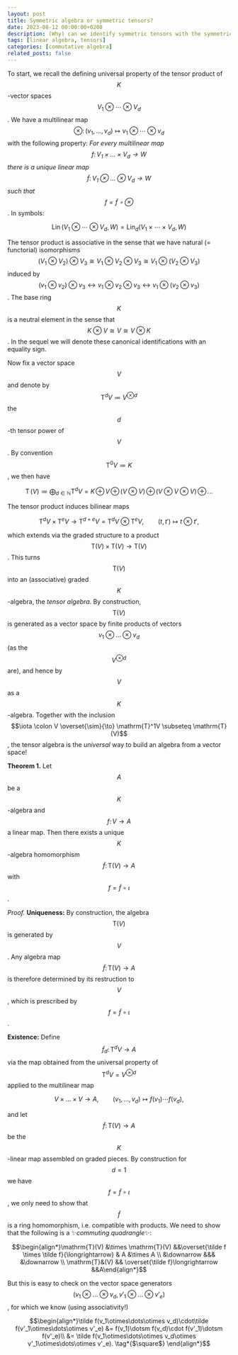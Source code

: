 ```yaml
---
layout: post
title: Symmetric algebra or symmetric tensors?
date: 2023-08-12 00:00:00+0200
description: (Why) can we identify symmetric tensors with the symmetric algebra?
tags: [linear algebra, tensors]
categories: [commutative algebra]
related_posts: false
---
```

To start, we recall the defining universal property of the tensor product of $$K$$-vector spaces $$V_1 \otimes \dotsm \otimes V_d$$. We have a multilinear map $$\otimes\colon (v_1,\dots,v_d) \mapsto v_1\otimes\dotsm\otimes v_d$$ with the following property: *For every multilinear map $$f \colon V_1\times \dots \times V_d \to W$$ there is a unique linear map $$\tilde{f} \colon V_1\otimes \dots \otimes V_d \to W$$ such that $$f = \tilde{f} \circ \otimes$$*. In symbols:

$$
\operatorname{Lin}(V_1\otimes\dotsm\otimes V_d,W) = \operatorname{Lin}_d(V_1\times\dotsm\times V_d,W)
$$

The tensor product is associative in the sense that we have natural (= functorial) isomorphisms $$(V_1\otimes V_2) \otimes V_3 \cong V_1 \otimes V_2 \otimes V_3 \cong V_1 \otimes (V_2 \otimes V_3)$$ induced by $$(v_1\otimes v_2) \otimes v_3 \leftrightarrow v_1 \otimes v_2 \otimes v_3 \leftrightarrow v_1 \otimes (v_2 \otimes v_3)$$. The base ring $$K$$ is a neutral element in the sense that $$K\otimes V \cong V \cong V \otimes K$$. In the sequel we will denote these canonical identifications with an equality sign.

Now fix a vector space $$V$$ and denote by $$\mathrm{T}^dV \coloneqq V^{\otimes d}$$ the $$d$$-th tensor power of $$V$$. By convention $$\mathrm{T}^0V \coloneqq K$$, we then have

$$
\operatorname{T}(V) \coloneqq \bigoplus_{d \in \mathbb N} \mathrm{T}^dV = K \, \oplus \, V \, \oplus \, (V\otimes V) \, \oplus \, (V\otimes V \otimes V) \, \oplus \, \dots 
$$

The tensor product induces bilinear maps

$$\mathrm{T}^dV \times \mathrm{T}^{e}V \to \mathrm{T}^{d+e}V = \mathrm{T}^dV \otimes \mathrm{T}^{e}V, \qquad (t,t') \mapsto t \otimes t',$$

which extends via the graded structure to a product $$\mathrm{T}(V) \times \mathrm{T}(V) \to \mathrm{T}(V)$$. This turns $$\mathrm{T}(V)$$ into an (associative) graded $$K$$-algebra, the *tensor algebra*. By construction, $$\mathrm{T}(V)$$ is generated as a vector space by finite products of vectors $$v_1\otimes\dots\otimes v_d$$ (as the $$V^{\otimes d}$$ are), and hence by $$V$$ as a $$K$$-algebra.
Together with the inclusion $$\iota \colon V \overset{\sim}{\to} \mathrm{T}^1V \subseteq \mathrm{T}(V)$$, the tensor algebra is the *universal* way to build an algebra from a vector space!

**Theorem 1.** Let $$A$$ be a $$K$$-algebra and $$f\colon V \to A$$ a linear map. Then there exists a unique $$K$$-algebra homomorphism $$\tilde{f}\colon \mathrm{T}(V) \to A$$ with $$f = \tilde{f} \circ \iota$$.

*Proof.* **Uniqueness:** By construction, the algebra $$\mathrm{T}(V)$$ is generated by $$V$$. Any algebra map $$\tilde{f}\colon \mathrm{T}(V) \to A$$ is therefore determined by its restruction to $$V$$, which is prescribed by $$f = \tilde{f} \circ \iota$$.

**Existence:** Define $$\tilde{f}_d \colon \mathrm{T}^dV \to A$$ via the map obtained from the universal property of $$\mathrm{T}^dV = V^{\otimes d}$$ applied to the multilinear map

$$V\times \dots \times V \to A, \qquad (v_1,\dots,v_d) \mapsto f(v_1)\dotsm f(v_d),$$

and let $$\tilde{f}\colon \mathrm{T}(V)\to A$$ be the $$K$$-linear map assembled on graded pieces. By construction for $$d=1$$ we have $$f = \tilde{f} \circ \iota$$, we only need to show that $$\tilde f$$ is a ring homomorphism, i.e. compatible with products. We need to show that the following is a :sparkles:*commuting quadrangle*:sparkles::

$$\begin{align*}\mathrm{T}(V) &\times \mathrm{T}(V) &&\overset{\tilde f \times \tilde f}{\longrightarrow} & A &\times A \\
&\downarrow &&& &\downarrow \\
\mathrm{T}&(V) && \overset{\tilde f}\longrightarrow &&A\end{align*}$$

But this is easy to check on the vector space generators $$(v_1\otimes\dots\otimes v_d, v'_1\otimes\dots\otimes v'_e)$$, for which we know (using associativity!)

$$\begin{align*}\tilde f(v_1\otimes\dots\otimes v_d)\cdot\tilde f(v'_1\otimes\dots\otimes v'_e) &= f(v_1)\dotsm f(v_d)\cdot f(v'_1)\dotsm f(v'_e)\\
&= \tilde f(v_1\otimes\dots\otimes v_d\otimes v'_1\otimes\dots\otimes v'_e). \tag*{$\square$}
\end{align*}$$